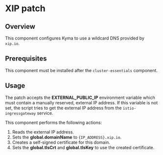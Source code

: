 # XIP patch

## Overview

This component configures Kyma to use a wildcard DNS provided by `xip.io`.

## Prerequisites

This component must be installed after the `cluster-essentials` component.

## Usage

The patch accepts the **EXTERNAL_PUBLIC_IP** environment variable which must contain a manually reserved, external IP address. If this 
variable is not set, the script tries to get the external IP address from the `istio-ingressgateway` service.

This component performs the following actions:
 1. Reads the external IP address. 
 2. Sets the **global.domainName** to `{IP_ADDRESS}.xip.io`.
 3. Creates a self-signed certificate for this domain.
 4. Sets the **global.tlsCrt** and **global.tlsKey** to use the created certificate.
